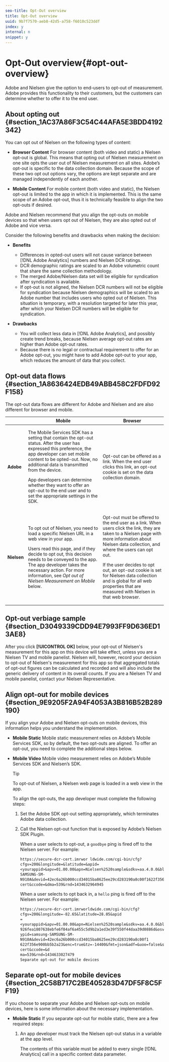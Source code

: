 ```yaml
---
seo-title: Opt-Out overview
title: Opt-Out overview
uuid: 9b7f7570-aeb8-42d5-a758-f6010c523ddf
index: y
internal: n
snippet: y
---
```


# Opt-Out overview{#opt-out-overview}

Adobe and Nielsen give the option to end-users to opt-out of measurement. Adobe provides this functionality to their customers, but the customers can determine whether to offer it to the end user.

## About opting out {#section_1AC37A86F3C54C44AFA5E3BDD4192342}

You can opt out of Nielsen on the following types of content:

* **Browser Content** For browser content (both video and static) a Nielsen opt-out is global. This means that opting out of Nielsen measurement on one site opts the user out of Nielsen measurement on all sites. Adobe’s opt-out is specific to the data collection domain. Because the scope of these two opt out options vary, the options are kept separate and are managed independently of each another. 

* **Mobile Content** For mobile content (both video and static), the Nielsen opt-out is limited to the app in which it is implemented. This is the same scope of an Adobe opt-out, thus it is technically feasible to align the two opt-outs if desired.

Adobe and Nielsen recommend that you align the opt-outs on mobile devices so that when users opt out of Nielsen, they are also opted out of Adobe and vice versa.

Consider the following benefits and drawbacks when making the decision:

* **Benefits**

    * Differences in opted-out users will not cause variance between [!DNL Adobe Analytics] numbers and Nielsen DCR ratings. 
    * DCR demographic ratings are scaled to an Adobe volumetric count that share the same collection methodology. 
    * The merged Adobe/Nielsen data set will be eligible for syndication after syndication is available. 
    * If opt-out is not aligned, the Nielsen DCR numbers will not be eligible for syndication because Nielsen demographics will be scaled to an Adobe number that includes users who opted out of Nielsen. This situation is temporary, with a resolution targeted for later this year, after which your Nielsen DCR numbers will be eligible for syndication.

* **Drawbacks**

    * You will collect less data in [!DNL Adobe Analytics], and possibly create trend breaks, because Nielsen average opt-out rates are higher than Adobe opt-out rates. 
    * Because there is no legal or contractual requirement to offer for an Adobe opt-out, you might have to add Adobe opt-out to your app, which reduces the amount of data that you collect.

## Opt-out data flows {#section_1A8636424EDB49ABB458C2FDFD92F158}

The opt-out data flows are different for Adobe and Nielsen and are also different for browser and mobile. 

<table id="table_97A2A34351AC4992A54638D81551971F"> 
 <thead> 
  <tr> 
   <th colname="col1" class="entry"> </th> 
   <th colname="col2" align="center" class="entry"> Mobile </th> 
   <th colname="col3" align="center" class="entry"> Browser </th> 
  </tr> 
 </thead>
 <tbody> 
  <tr> 
   <td colname="col1"> <b>Adobe</b> </td> 
   <td colname="col2"> <p>The Mobile Services SDK has a setting that contain the opt-out status. After the user has expressed this preference, the app developer can set mobile content to be opted-out. Now, no additional data is transmitted from the device. </p> <p>App developers can determine whether they want to offer an opt-out to the end user and to set the appropriate settings in the SDK. </p> </td> 
   <td colname="col3"> <p>Opt-out can be offered as a link. When the end user clicks this link, an opt-out cookie is set on the data collection domain. </p> </td> 
  </tr> 
  <tr> 
   <td colname="col1"> <b>Nielsen</b> </td> 
   <td colname="col2"> <p>To opt out of Nielsen, you need to load a specific Nielsen URL in a web view in your app. </p> <p>Users read this page, and if they decide to opt out, this decision needs to be conveyed to the app. The app developer takes the necessary action. For more information, see <i>Opt out of Nielsen Measurement on Mobile</i> below. </p> </td> 
   <td colname="col3"> <p>Opt-out must be offered to the end user as a link. When users click the link, they are taken to a Nielsen page with more information about Nielsen data collection, and where the users can opt out. </p> <p>If the user decides to opt out, an opt-out cookie is set for Nielsen data collection and is global for all web properties that are measured with Nielsen in that web browser. </p> </td> 
  </tr> 
 </tbody> 
</table>

## Opt-out verbiage sample {#section_D3049339CDD94E7993FF9D636ED13AE8}

After you click **[!UICONTROL OK]** below, your opt-out of Nielsen's measurement for this app on this device will take effect, unless you are a Nielsen TV and mobile panelist. Nielsen will, however, record your decision to opt-out of Nielsen's measurement for this app so that aggregated totals of opt-out figures can be calculated and recorded and will also include the generic delivery of content in its overall counts. If you are a Nielsen TV and mobile panelist, contact your Nielsen Representative.

## Align opt-out for mobile devices {#section_9E9205F2A94F4053A3B816B52B289190}

If you align your Adobe and Nielsen opt-outs on mobile devices, this information helps you understand the implementation.

* **Mobile Static** Mobile static measurement relies on Adobe’s Mobile Services SDK, so by default, the two opt-outs are aligned. To offer an opt-out, you need to complete the additional steps below. 

* **Mobile Video** Mobile video measurement relies on Adobe’s Mobile Services SDK and Nielsen’s SDK.

  >[!TIP]
  >
  >To opt-out of Nielsen, a Nielsen web page is loaded in a web view in the app.

  To align the opt-outs, the app developer must complete the following steps:

    1. Set the Adobe SDK opt-out setting appropriately, which terminates Adobe data collection. 
    1. Call the Nielsen opt-out function that is exposed by Adobe’s Nielsen SDK Plugin.

       When a user selects to opt-out, a `goodbye` ping is fired off to the Nielsen server. For example:     
    
       ```    
       https://secure-dcr-cert.imrwor ldwide.com/cgi-bin/cfg?cfgv=200&longitude=&latitude=&apid=<yourappid>&apv=01.00.00&apn=Nielsen%2520sample&sdkv=aa.4.0.0&bldv=aa.4.0.0.4&nuid=00b5926fea1807638ebfe6f04af6a455c5d9b2a1ed3e39f550f44daa39d0886d&osver=ANDROID.4.4.4&devtypid=samsung-SAMSUNG-SM-N910A&devid=42ec6a26b000ccd34015ba8625ee29cd283190a8c00f1622f356e900bb5b2a23&enc=true&tz=-14400&fmt=json&adf=&uoo=true&sfcode=dcr-cert&ccode=&dma=539&rnd=1434632964945
       ```

       When a user selects to opt back in, a `hello` ping is fired off to the Nielsen server. For example:     
    
       ```    
       https://secure-dcr-cert.imrworldwide.com/cgi-bin/cfg?cfgv=200&longitude=-82.65&latitude=28.05&apid 
       =<yourappid>&apv=01.00.00&apn=Nielsen%2520sample&sdkv=aa.4.0.0&bldv=aa.4.0.0.4&nuid=00b5 
       926fea1807638ebfe6f04af6a455c5d9b2a1ed3e39f550f44daa39d0886d&osver=ANDROID.4.4.4&devt 
       ypid=samsung-SAMSUNG-SM-N910A&devid=42ec6a26b000ccd34015ba8625ee29cd283190a8c00f1 
       622f356e900bb5b2a23&enc=true&tz=-14400&fmt=json&adf=&uoo=false&sfcode=dcr-cert&ccode=&d 
       ma=539&rnd=1434633027479 
       Separate opt-out for mobile devices
       ```

## Separate opt-out for mobile devices {#section_2C58B717C2BE405283D47DF5F8C5FF19}

If you choose to separate your Adobe and Nielsen opt-outs on mobile devices, here is some information about the necessary implementation.

* **Mobile Static** If you separate opt-out for mobile static, there are a few required steps:

    1. An app developer must track the Nielsen opt-out status in a variable at the app level.

       The contents of this variable must be added to every single [!DNL Analytics] call in a specific context data parameter.     
    
       <!-- 

Sample code and details are here. [ O R They? ]

 -->

    1. After implementing the Nielsen opt-out status in a variable and adding it as context data to all [!DNL Analytics] calls, the app developer must log in to the [!DNL Adobe Mobile Services] UI to configure the postbacks to fire only when the Nielsen opt-out parameter is not present.

       This step results in a `goodbye` ping that is sent to Nielsen, which terminates Nielsen data collection. For more information, see [Configure Postbacks](https://marketing.adobe.com/resources/help/en_US/mobile/signals_.html).

* **Mobile Video** Because the alignment of the opt-out requires extra steps for the app developer, separating the two opt-outs for mobile video involves not taking those extra steps.

  The Nielsen opt-out process remains unchanged. After successfully completing the opt-out, the app developer should call the Nielsen opt-out function that is exposed by Adobe’s Nielsen SDK Plugin. In addition to the Nielsen opt-out process, the app developer might want to also offer an Adobe opt-out.

## Opt out of Nielsen measurement on mobile {#section_DE6D61B94E864621863E81841B92B7AC}

To opt-out of Nielsen measurement, the user must have access to the *About Nielsen Measurement* page on the Nielsen website in the app settings screen. This page allows the user to opt-in and opt-out of Nielsen measurement.

To enable the user's selection, the App SDK must be updated with the this opt-out flow:

1. The user clicks the **[!UICONTROL About Nielsen Measurement]** button or link. 
1. The SDK requests the opt-out URL from the Joint Adobe/Nielsen SDK. 
1. The Joint Adobe/Nielsen SDK returns the correct URL. 
1. The application opens the URL in a web view in the app.

   >[!IMPORTANT]
   >
   >This must be a web view, and the view cannot use an external browser outside the app.

1. User clicks **[!UICONTROL Opt-in]** or **[!UICONTROL Opt-out]**.

   ![](assets/opt-out.png)

   <a id="fig_7D5D396DD991438FB8C3BDE1F8105AA6"></a>

   ![](assets/opt_in_nielsen.png)

   <a id="fig_249D7A2E7ADC4651BB534EC57F454D69"></a>

   ![](assets/opt_out_nielsen.png)

1. The application captures the user selection and passes it back to the Joint Adobe/Nielsen SDK.

To view sample code to support this process, see the following: [Opt-out settings](../../../nielsen-partnership/dcr-impl/dcr-opt-out/dcr-opt-out-settings.md)

## Opt-out implementation checks for Nielsen {#section_168762ADC87440FDBA9FDD4F7D1E5DE0}

You can test your opt-out implementation.

1. Complete an opt-out in your app through the Nielsen opt-out webview. 
1. When a user selects to opt-out, a `goodbye` ping is fired off to the Nielsen server.

   For example: 

   ```
   https://secure-dcr-cert.imrworldwide.com/cgi-bin/cfg?cfgv=200&longitude=&latitude=&apid=<yourappi 
   d>&apv=01.00.00&apn=Nielsen%2520sample&sdkv=aa.4.0.0&bldv=aa.4.0.0.4&nuid=00b5926fea180 
   7638ebfe6f04af6a455c5d9b2a1ed3e39f550f44daa39d0886d&osver=ANDROID.4.4.4&devtypid=sams 
   ung-SAMSUNG-SM-N910A&devid=42ec6a26b000ccd34015ba8625ee29cd283190a8c00f1622f356e9 
   00bb5b2a23&enc=true&tz=-14400&fmt=json&adf=&uoo=true&sfcode=dcr-cert&ccode=&dma=539&rn 
   d=1434632964945
   ```

1. Watch the static or video content for at least three minutes.

   Pings will continue to fire if a user selects to opt-out. 
1. When a user selects to opt back in, a `hello` ping is fired off to the Nielsen server.

   For example: 

   ```
   https://secure-dcr-cert.imrworldwide.com/cgi-bin/cfg?cfgv=200 
     &longitude=-82.65 
     &latitude=28.05 
     &apid=<yourappid> 
     &apv=01.00.00 
     &apn=Nielsen%2520sample 
     &sdkv=aa.4.0.0 
     &bldv=aa.4.0.0.4 
     &nuid=00b5926fea1807638ebfe6f04af6a455c5d9b2a1ed3e39f550f44daa39d0886d 
     &osver=ANDROID.4.4.4 
     &devtypid=samsung-SAMSUNG-SM-N910A 
     &devid=42ec6a26b000ccd34015ba8625ee29cd283190a8c00f1622f356e900bb5b2a23 
     &enc=true 
     &tz=-14400&
   ```

1. Watch video content for at least three minutes.

   There should be `view` and `duration` pings.

